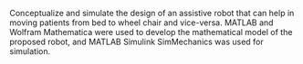 Conceptualize and simulate the design of an assistive robot that can help in moving patients from bed to wheel chair and vice-versa.
MATLAB and Wolfram Mathematica were used to develop the mathematical model of the proposed robot, and MATLAB Simulink SimMechanics was used for simulation.
